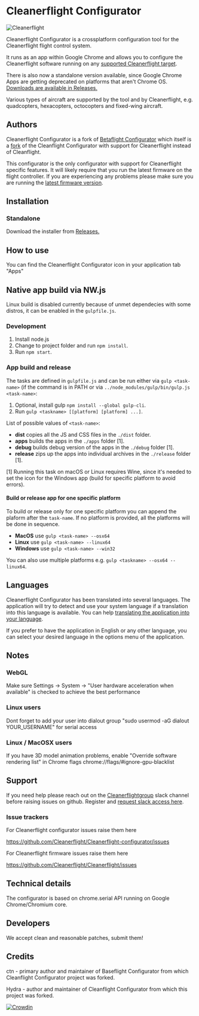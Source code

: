# Cleanerflight Configurator

![Cleanerflight](http://Cleanerflight.co/img/Cleanerflight-logo.svg)

Cleanerflight Configurator is a crossplatform configuration tool for the Cleanerflight flight control system.

It runs as an app within Google Chrome and allows you to configure the Cleanerflight software running on any [supported Cleanerflight target](https://github.com/Cleanerflight/Cleanerflight/tree/master/src/main/target).

There is also now a standalone version available, since Google Chrome Apps are getting deprecated on platforms that aren't Chrome OS. [Downloads are available in Releases.](https://github.com/Cleanerflight/Cleanerflight-configurator/releases)

Various types of aircraft are supported by the tool and by Cleanerflight, e.g. quadcopters, hexacopters, octocopters and fixed-wing aircraft.

## Authors

Cleanerflight Configurator is a fork of [Betaflight Configurator](https://github.com/betaflight/betaflight-configurator) which itself is a [fork](#credits) of the Cleanflight Configurator with support for Cleanerflight instead of Cleanflight.

This configurator is the only configurator with support for Cleanerflight specific features. It will likely require that you run the latest firmware on the flight controller.
If you are experiencing any problems please make sure you are running the [latest firmware version](https://github.com/Cleanerflight/Cleanerflight/releases/).

## Installation

### Standalone

Download the installer from [Releases.](https://github.com/Cleanerflight/Cleanerflight-configurator/releases)

## How to use

You can find the Cleanerflight Configurator icon in your application tab "Apps"

## Native app build via NW.js

Linux build is disabled currently because of unmet dependecies with some distros, it can be enabled in the `gulpfile.js`.

### Development

1. Install node.js
2. Change to project folder and run `npm install`.
3. Run `npm start`.

### App build and release

The tasks are defined in `gulpfile.js` and can be run either via `gulp <task-name>` (if the command is in PATH or via `../node_modules/gulp/bin/gulp.js <task-name>`:

1. Optional, install gulp `npm install --global gulp-cli`.
2. Run `gulp <taskname> [[platform] [platform] ...]`.

List of possible values of `<task-name>`:
* **dist** copies all the JS and CSS files in the `./dist` folder.
* **apps** builds the apps in the `./apps` folder [1].
* **debug** builds debug version of the apps in the `./debug` folder [1].
* **release** zips up the apps into individual archives in the `./release` folder [1].

[1] Running this task on macOS or Linux requires Wine, since it's needed to set the icon for the Windows app (build for specific platform to avoid errors).

#### Build or release app for one specific platform
To build or release only for one specific platform you can append the plaform after the `task-name`.
If no platform is provided, all the platforms will be done in sequence.

* **MacOS** use `gulp <task-name> --osx64`
* **Linux** use `gulp <task-name> --linux64`
* **Windows** use `gulp <task-name> --win32`

You can also use multiple platforms e.g. `gulp <taskname> --osx64 --linux64`.

## Languages

Cleanerflight Configurator has been translated into several languages. The application will try to detect and use your system language if a translation into this language is available. You can help [translating the application into your language](https://crowdin.com/project/Cleanerflight-configurator).

If you prefer to have the application in English or any other language, you can select your desired language in the options menu of the application.

## Notes

### WebGL

Make sure Settings -> System -> "User hardware acceleration when available" is checked to achieve the best performance

### Linux users

Dont forget to add your user into dialout group "sudo usermod -aG dialout YOUR_USERNAME" for serial access

### Linux / MacOSX users

If you have 3D model animation problems, enable "Override software rendering list" in Chrome flags chrome://flags/#ignore-gpu-blacklist

## Support

If you need help please reach out on the [Cleanerflightgroup](https://Cleanerflightgroup.slack.com) slack channel before raising issues on github. Register and [request slack access here](http://www.Cleanerflight.tk).

### Issue trackers

For Cleanerflight configurator issues raise them here

https://github.com/Cleanerflight/Cleanerflight-configurator/issues

For Cleanerflight firmware issues raise them here

https://github.com/Cleanerflight/Cleanerflight/issues

## Technical details

The configurator is based on chrome.serial API running on Google Chrome/Chromium core.

## Developers

We accept clean and reasonable patches, submit them!

## Credits

ctn - primary author and maintainer of Baseflight Configurator from which Cleanflight Configurator project was forked.

Hydra -  author and maintainer of Cleanflight Configurator from which this project was forked.

[![Crowdin](https://d322cqt584bo4o.cloudfront.net/Cleanerflight-configurator/localized.svg)](https://crowdin.com/project/Cleanerflight-configurator)
